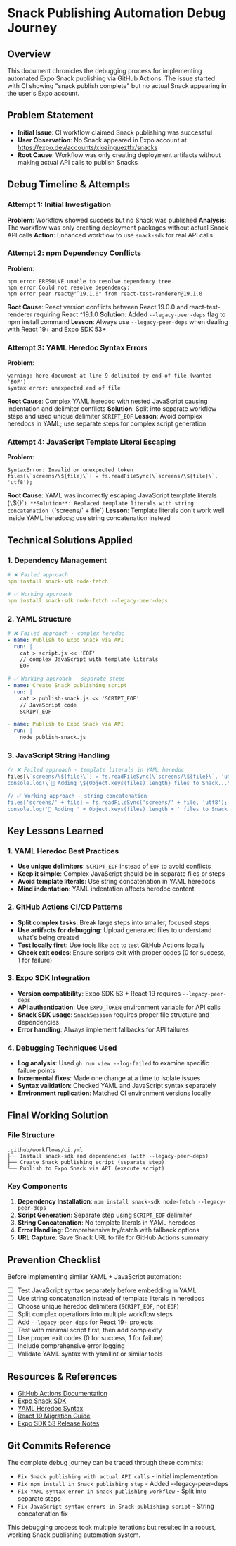 # Snack Publishing Automation Debug Journey

## Overview
This document chronicles the debugging process for implementing automated Expo Snack publishing via GitHub Actions. The issue started with CI showing "snack publish complete" but no actual Snack appearing in the user's Expo account.

## Problem Statement
- **Initial Issue**: CI workflow claimed Snack publishing was successful
- **User Observation**: No Snack appeared in Expo account at https://expo.dev/accounts/xlozingueztfx/snacks
- **Root Cause**: Workflow was only creating deployment artifacts without making actual API calls to publish Snacks

## Debug Timeline & Attempts

### Attempt 1: Initial Investigation
**Problem**: Workflow showed success but no Snack was published
**Analysis**: The workflow was only creating deployment packages without actual Snack API calls
**Action**: Enhanced workflow to use `snack-sdk` for real API calls

### Attempt 2: npm Dependency Conflicts
**Problem**: 
```
npm error ERESOLVE unable to resolve dependency tree
npm error Could not resolve dependency:
npm error peer react@"^19.1.0" from react-test-renderer@19.1.0
```
**Root Cause**: React version conflicts between React 19.0.0 and react-test-renderer requiring React ^19.1.0
**Solution**: Added `--legacy-peer-deps` flag to npm install command
**Lesson**: Always use `--legacy-peer-deps` when dealing with React 19+ and Expo SDK 53+

### Attempt 3: YAML Heredoc Syntax Errors
**Problem**: 
```
warning: here-document at line 9 delimited by end-of-file (wanted `EOF')
syntax error: unexpected end of file
```
**Root Cause**: Complex YAML heredoc with nested JavaScript causing indentation and delimiter conflicts
**Solution**: Split into separate workflow steps and used unique delimiter `SCRIPT_EOF`
**Lesson**: Avoid complex heredocs in YAML; use separate steps for complex script generation

### Attempt 4: JavaScript Template Literal Escaping
**Problem**: 
```
SyntaxError: Invalid or unexpected token
files[\`screens/\${file}\`] = fs.readFileSync(\`screens/\${file}\`, 'utf8');
```
**Root Cause**: YAML was incorrectly escaping JavaScript template literals (`\`\${}\``)
**Solution**: Replaced template literals with string concatenation (`'screens/' + file`)
**Lesson**: Template literals don't work well inside YAML heredocs; use string concatenation instead

## Technical Solutions Applied

### 1. Dependency Management
```yaml
# ❌ Failed approach
npm install snack-sdk node-fetch

# ✅ Working approach  
npm install snack-sdk node-fetch --legacy-peer-deps
```

### 2. YAML Structure
```yaml
# ❌ Failed approach - complex heredoc
- name: Publish to Expo Snack via API
  run: |
    cat > script.js << 'EOF'
    // complex JavaScript with template literals
    EOF

# ✅ Working approach - separate steps
- name: Create Snack publishing script
  run: |
    cat > publish-snack.js << 'SCRIPT_EOF'
    // JavaScript code
    SCRIPT_EOF

- name: Publish to Expo Snack via API
  run: |
    node publish-snack.js
```

### 3. JavaScript String Handling
```javascript
// ❌ Failed approach - template literals in YAML heredoc
files[\`screens/\${file}\`] = fs.readFileSync(\`screens/\${file}\`, 'utf8');
console.log(\`📄 Adding \${Object.keys(files).length} files to Snack...\`);

// ✅ Working approach - string concatenation
files['screens/' + file] = fs.readFileSync('screens/' + file, 'utf8');
console.log('📄 Adding ' + Object.keys(files).length + ' files to Snack...');
```

## Key Lessons Learned

### 1. YAML Heredoc Best Practices
- **Use unique delimiters**: `SCRIPT_EOF` instead of `EOF` to avoid conflicts
- **Keep it simple**: Complex JavaScript should be in separate files or steps
- **Avoid template literals**: Use string concatenation in YAML heredocs
- **Mind indentation**: YAML indentation affects heredoc content

### 2. GitHub Actions CI/CD Patterns
- **Split complex tasks**: Break large steps into smaller, focused steps
- **Use artifacts for debugging**: Upload generated files to understand what's being created
- **Test locally first**: Use tools like `act` to test GitHub Actions locally
- **Check exit codes**: Ensure scripts exit with proper codes (0 for success, 1 for failure)

### 3. Expo SDK Integration
- **Version compatibility**: Expo SDK 53 + React 19 requires `--legacy-peer-deps`
- **API authentication**: Use `EXPO_TOKEN` environment variable for API calls
- **Snack SDK usage**: `SnackSession` requires proper file structure and dependencies
- **Error handling**: Always implement fallbacks for API failures

### 4. Debugging Techniques Used
- **Log analysis**: Used `gh run view --log-failed` to examine specific failure points
- **Incremental fixes**: Made one change at a time to isolate issues
- **Syntax validation**: Checked YAML and JavaScript syntax separately
- **Environment replication**: Matched CI environment versions locally

## Final Working Solution

### File Structure
```
.github/workflows/ci.yml
├── Install snack-sdk and dependencies (with --legacy-peer-deps)
├── Create Snack publishing script (separate step)
└── Publish to Expo Snack via API (execute script)
```

### Key Components
1. **Dependency Installation**: `npm install snack-sdk node-fetch --legacy-peer-deps`
2. **Script Generation**: Separate step using `SCRIPT_EOF` delimiter
3. **String Concatenation**: No template literals in YAML heredocs
4. **Error Handling**: Comprehensive try/catch with fallback options
5. **URL Capture**: Save Snack URL to file for GitHub Actions summary

## Prevention Checklist

Before implementing similar YAML + JavaScript automation:

- [ ] Test JavaScript syntax separately before embedding in YAML
- [ ] Use string concatenation instead of template literals in heredocs
- [ ] Choose unique heredoc delimiters (`SCRIPT_EOF`, not `EOF`)
- [ ] Split complex operations into multiple workflow steps
- [ ] Add `--legacy-peer-deps` for React 19+ projects
- [ ] Test with minimal script first, then add complexity
- [ ] Use proper exit codes (0 for success, 1 for failure)
- [ ] Include comprehensive error logging
- [ ] Validate YAML syntax with yamllint or similar tools

## Resources & References

- [GitHub Actions Documentation](https://docs.github.com/en/actions)
- [Expo Snack SDK](https://github.com/expo/snack/tree/main/packages/snack-sdk)
- [YAML Heredoc Syntax](https://yaml.org/spec/1.2/spec.html#id2779048)
- [React 19 Migration Guide](https://react.dev/blog/2024/04/25/react-19)
- [Expo SDK 53 Release Notes](https://expo.dev/changelog/2024/09-18-sdk-53)

## Git Commits Reference

The complete debug journey can be traced through these commits:
- `Fix Snack publishing with actual API calls` - Initial implementation
- `Fix npm install in Snack publishing step` - Added --legacy-peer-deps
- `Fix YAML syntax error in Snack publishing workflow` - Split into separate steps
- `Fix JavaScript syntax errors in Snack publishing script` - String concatenation fix

This debugging process took multiple iterations but resulted in a robust, working Snack publishing automation system.